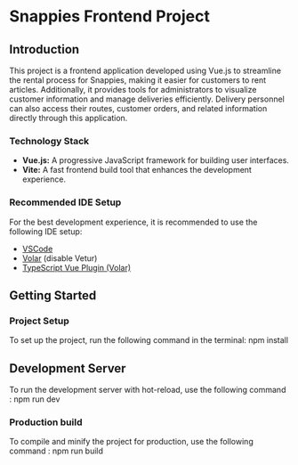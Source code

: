 # Snappies Frontend Project

## Introduction
This project is a frontend application developed using Vue.js to streamline the rental process for Snappies, making it easier for customers to rent articles. Additionally, it provides tools for administrators to visualize customer information and manage deliveries efficiently. Delivery personnel can also access their routes, customer orders, and related information directly through this application.


### Technology Stack
- **Vue.js:** A progressive JavaScript framework for building user interfaces.
- **Vite:** A fast frontend build tool that enhances the development experience.

### Recommended IDE Setup
For the best development experience, it is recommended to use the following IDE setup:
- [VSCode](https://code.visualstudio.com/)
- [Volar](https://marketplace.visualstudio.com/items?itemName=Vue.volar) (disable Vetur)
- [TypeScript Vue Plugin (Volar)](https://marketplace.visualstudio.com/items?itemName=Vue.vscode-typescript-vue-plugin)

## Getting Started

### Project Setup
To set up the project, run the following command in the terminal:
npm install

## Development Server
To run the development server with hot-reload, use the following command : 
npm run dev
### Production build
To compile and minify the project for production, use the following command :
npm run build
